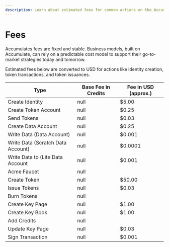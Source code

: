 ```yaml
---
description: Learn about estimated fees for common actions on the Accumulate Protocol.
---
```


# Fees

Accumulates fees are fixed and stable. Business models, built on Accumulate, can rely on a predictable cost model to support their go-to-market strategies today and tomorrow.

Estimated fees below are converted to USD for actions like identity creation, token transactions, and token issuances.

<table><thead><tr><th>Type</th><th data-type="number">Base Fee in Credits</th><th>Fee in USD (approx.)</th></tr></thead><tbody><tr><td>Create Identity</td><td>null</td><td>$5.00</td></tr><tr><td>Create Token Account</td><td>null</td><td>$0.25</td></tr><tr><td>Send Tokens</td><td>null</td><td>$0.03</td></tr><tr><td>Create Data Account</td><td>null</td><td>$0.25</td></tr><tr><td>Write Data (Data Account)</td><td>null</td><td>$0.001</td></tr><tr><td>Write Data (Scratch Data Account)</td><td>null</td><td>$0.0001</td></tr><tr><td>Write Data to (Lite Data Account</td><td>null</td><td>$0.001</td></tr><tr><td>Acme Faucet</td><td>null</td><td></td></tr><tr><td>Create Token</td><td>null</td><td>$50.00</td></tr><tr><td>Issue Tokens</td><td>null</td><td>$0.03</td></tr><tr><td>Burn Tokens</td><td>null</td><td></td></tr><tr><td>Create Key Page</td><td>null</td><td>$1.00</td></tr><tr><td>Create Key Book</td><td>null</td><td>$1.00</td></tr><tr><td>Add Credits</td><td>null</td><td></td></tr><tr><td>Update Key Page</td><td>null</td><td>$0.03</td></tr><tr><td>Sign Transaction</td><td>null</td><td>$0.001</td></tr></tbody></table>
